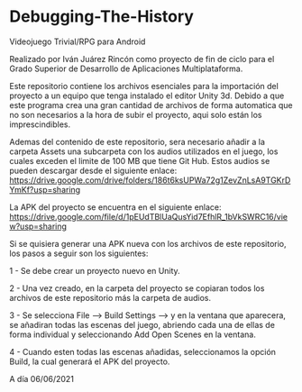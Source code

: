 # Debugging-The-History
 Videojuego Trivial/RPG para Android

Realizado por Iván Juárez Rincón como proyecto de fin de ciclo para el Grado Superior de Desarrollo de Aplicaciones Multiplataforma.

Este repositorio contiene los archivos esenciales para la importación del proyecto a un equipo que tenga instalado el editor Unity 3d. Debido a que este programa crea una gran cantidad de archivos de forma automatica que no son necesarios a la hora de subir el proyecto, aqui solo están los imprescindibles.

Ademas del contenido de este repositorio, sera necesario añadir a la carpeta Assets una subcarpeta con los audios utilizados en el juego, los cuales exceden el limite de 100 MB que tiene Git Hub. Estos audios se pueden descargar desde el siguiente enlace: https://drive.google.com/drive/folders/186t6ksUPWa72g1ZevZnLsA9TGKrDYmKf?usp=sharing

La APK del proyecto se encuentra en el siguiente enlace: https://drive.google.com/file/d/1pEUdTBlUaQusYid7EfhlR_1bVkSWRC16/view?usp=sharing

Si se quisiera generar una APK nueva con los archivos de este repositorio, los pasos a seguir son los siguientes:

1 - Se debe crear un proyecto nuevo en Unity. 

2 - Una vez creado, en la carpeta del proyecto se copiaran todos los archivos de este repositorio más la carpeta de audios.

3 - Se selecciona File --> Build Settings --> y en la ventana que aparecera, se añadiran todas las escenas del juego, abriendo cada una de ellas de forma individual y      seleccionando Add Open Scenes en la ventana.

4 - Cuando esten todas las escenas añadidas, seleccionamos la opción Build, la cual generará el APK del proyecto.

A día 06/06/2021
